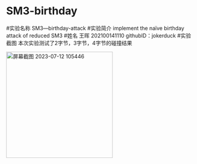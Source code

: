 # SM3-birthday
#实验名称
SM3—birthday-attack
#实验简介
implement the naïve birthday attack of reduced SM3
#姓名
王晖
202100141110
githubID：jokerduck
#实验截图
本次实验测试了2字节，3字节，4字节的碰撞结果

<img width="286" alt="屏幕截图 2023-07-12 105446" src="https://github.com/jokerduck/SM3-birthday/assets/130890730/86d61f98-4b4f-4b28-adb0-f431377c212c">
